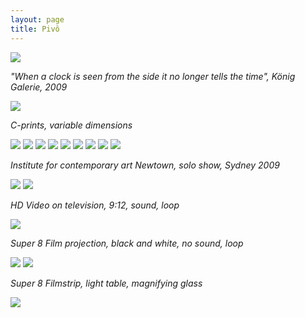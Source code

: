 ```yaml
---
layout: page
title: Pivô
---
```


<img src="/public/Screen Shot 2018-03-07 at 11.52.02.png">

_"When a clock is seen from the side it no longer tells the time", König Galerie, 2009_

<img src="/public/Screen Shot 2018-03-07 at 11.43.36.png">

_C-prints, variable dimensions_

<img src="/public/vela.jpg">

<img src="/public/peixe vulto.jpg">

<img src="/public/sr. joao.jpg">

<img src="/public/Sra Manuela.jpg">

<img src="/public/2017 oneeyedroom focado2-FINAL.jpg">

<img src="/public/homemespelho-druck-110x160.jpg">

<img src="/public/25atalho1_35mm.jpg">

<img src="/public/2017 madrid barajas limpo.jpg">

<img src="/public/Screen Shot 2018-03-07 at 11.43.36.png">

_Institute for contemporary art Newtown, solo show, Sydney 2009_

<img src="/public/Screen Shot 2018-03-07 at 12.13.16.png">

<img src="/public/video vela.jpg">

_HD Video on television, 9:12, sound, loop_

<img src="/public/Screen Shot 2018-03-07 at 11.43.36.png">

_Super 8 Film projection, black and white, no sound, loop_

<img src="/public/super8 mesa.jpg">

<img src="/public/Screen Shot 2018-03-07 at 11.43.36.png">

_Super 8 Filmstrip, light table, magnifying glass_

<img src="/public/Screen Shot 2018-03-07 at 14.16.40.png">

